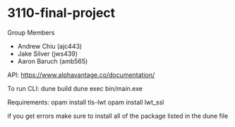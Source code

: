 # 3110-final-project
Group Members
- Andrew Chiu (ajc443)
- Jake Silver (jws439)
- Aaron Baruch (amb565)

API: 
https://www.alphavantage.co/documentation/

To run CLI:
dune build
dune exec bin/main.exe

Requirements:
opam install tls-lwt 
opam install lwt_ssl 

if you get errors make sure to install all of the package listed in the dune file